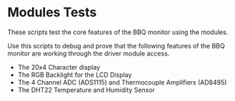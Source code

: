 # Modules Tests
These scripts test the core features of the BBQ monitor using the modules.

Use this scripts to debug and prove that the following features of the BBQ monitor are working through the driver module access.

- The 20x4 Character display
- The RGB Backlight for the LCD Display
- The 4 Channel ADC (ADS1115) and Thermocouple Amplifiers (AD8495)
- The DHT22 Temperature and Humidity Sensor
